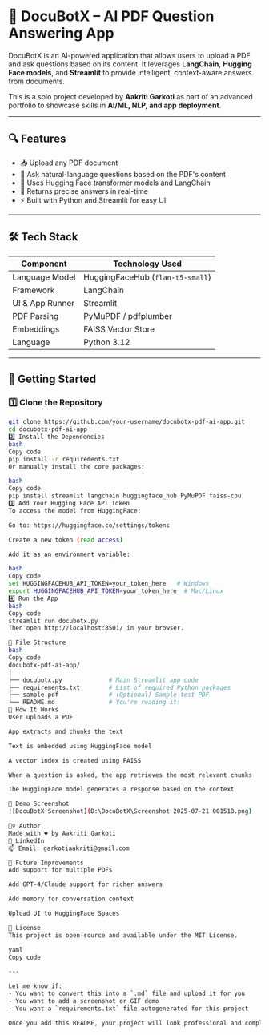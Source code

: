 # 📄 DocuBotX – AI PDF Question Answering App

DocuBotX is an AI-powered application that allows users to upload a PDF and ask questions based on its content. It leverages **LangChain**, **Hugging Face models**, and **Streamlit** to provide intelligent, context-aware answers from documents.  

This is a solo project developed by **Aakriti Garkoti** as part of an advanced portfolio to showcase skills in **AI/ML, NLP, and app deployment**.

---

## 🔍 Features

- 📥 Upload any PDF document
- 🤖 Ask natural-language questions based on the PDF's content
- 🧠 Uses Hugging Face transformer models and LangChain
- 💬 Returns precise answers in real-time
- ⚡ Built with Python and Streamlit for easy UI

---

## 🛠️ Tech Stack

| Component         | Technology Used                      |
|------------------|--------------------------------------|
| Language Model    | HuggingFaceHub (`flan-t5-small`)     |
| Framework         | LangChain                            |
| UI & App Runner   | Streamlit                            |
| PDF Parsing       | PyMuPDF / pdfplumber                 |
| Embeddings        | FAISS Vector Store                   |
| Language          | Python 3.12                          |

---

## 🚀 Getting Started

### 1️⃣ Clone the Repository

```bash
git clone https://github.com/your-username/docubotx-pdf-ai-app.git
cd docubotx-pdf-ai-app
2️⃣ Install the Dependencies
bash
Copy code
pip install -r requirements.txt
Or manually install the core packages:

bash
Copy code
pip install streamlit langchain huggingface_hub PyMuPDF faiss-cpu
3️⃣ Add Your Hugging Face API Token
To access the model from HuggingFace:

Go to: https://huggingface.co/settings/tokens

Create a new token (read access)

Add it as an environment variable:

bash
Copy code
set HUGGINGFACEHUB_API_TOKEN=your_token_here   # Windows
export HUGGINGFACEHUB_API_TOKEN=your_token_here  # Mac/Linux
4️⃣ Run the App
bash
Copy code
streamlit run docubotx.py
Then open http://localhost:8501/ in your browser.

📂 File Structure
bash
Copy code
docubotx-pdf-ai-app/
│
├── docubotx.py             # Main Streamlit app code
├── requirements.txt        # List of required Python packages
├── sample.pdf              # (Optional) Sample test PDF
└── README.md               # You're reading it!
🧠 How It Works
User uploads a PDF

App extracts and chunks the text

Text is embedded using HuggingFace model

A vector index is created using FAISS

When a question is asked, the app retrieves the most relevant chunks

The HuggingFace model generates a response based on the context

📸 Demo Screenshot
![DocuBotX Screenshot](D:\DocuBotX\Screenshot 2025-07-21 001518.png)

🙋‍♀️ Author
Made with ❤️ by Aakriti Garkoti
🔗 LinkedIn
📫 Email: garkotiaakriti@gmail.com

🏁 Future Improvements
Add support for multiple PDFs

Add GPT-4/Claude support for richer answers

Add memory for conversation context

Upload UI to HuggingFace Spaces

📜 License
This project is open-source and available under the MIT License.

yaml
Copy code

---

Let me know if:
- You want to convert this into a `.md` file and upload it for you
- You want to add a screenshot or GIF demo
- You want a `requirements.txt` file autogenerated for this project

Once you add this README, your project will look professional and complete on GitHub 🚀
